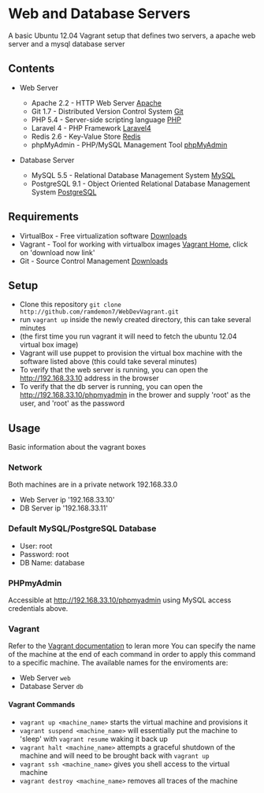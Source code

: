 # Web and Database Servers

A basic Ubuntu 12.04 Vagrant setup that defines two servers, a apache web server and a mysql database server
## Contents

* Web Server
    * Apache 2.2 - HTTP Web Server [Apache](https://www.apache.org)
    * Git 1.7 - Distributed Version Control System [Git](https://www.git-scm.com)
    * PHP 5.4 - Server-side scripting language [PHP](https://www.php.net)
    * Laravel 4 - PHP Framework [Laravel4](https://www.laravel.com)
    * Redis 2.6 - Key-Value Store [Redis](https://www.redis.io)
    * phpMyAdmin - PHP/MySQL Management Tool [phpMyAdmin](https://www.phpmyadmin.net)

* Database Server
    * MySQL 5.5 - Relational Database Management System [MySQL](https://www.mysql.com)
    * PostgreSQL 9.1 - Object Oriented Relational Database Management System [PostgreSQL](https://www.postgresql.org)

## Requirements

* VirtualBox - Free virtualization software [Downloads](https://www.virtualbox.org/wiki/Downloads)
* Vagrant - Tool for working with virtualbox images [Vagrant Home](https://www.vagrantup.com), click on 'download now link'
* Git - Source Control Management [Downloads](http://git-scm.com/downloads)

## Setup


* Clone this repository `git clone http://github.com/ramdemon7/WebDevVagrant.git`
* run `vagrant up` inside the newly created directory, this can take several minutes
* (the first time you run vagrant it will need to fetch the ubuntu 12.04 virtual box image)
* Vagrant will use puppet to provision the virtual box machine with the software listed above (this could take several minutes)
* To verify that the web server is running, you can open the http://192.168.33.10 address in the browser
* To verify that the db server is running, you can open the http://192.168.33.10/phpmyadmin in the brower and supply 'root' as the user, and 'root' as the password

## Usage

Basic information about the vagrant boxes

### Network
Both machines are in a private network 192.168.33.0

* Web Server ip '192.168.33.10'
* DB Server ip '192.168.33.11'

### Default MySQL/PostgreSQL Database

* User: root
* Password: root
* DB Name: database


### PHPmyAdmin

Accessible at http://192.168.33.10/phpmyadmin using MySQL access credentials above.

### Vagrant

Refer to the [Vagrant documentation](https://docs.vagrantup.com/v2/) to leran more
You can specify the name of the machine at the end of each command in order to apply this command to a specific machine.
The available names for the enviroments are:
* Web Server `web`
* Database Server `db`

#### Vagrant Commands
* `vagrant up <machine_name>` starts the virtual machine and provisions it
* `vagrant suspend <machine_name>` will essentially put the machine to 'sleep' with `vagrant resume` waking it back up
* `vagrant halt <machine_name>` attempts a graceful shutdown of the machine and will need to be brought back with `vagrant up`
* `vagrant ssh <machine_name>` gives you shell access to the virtual machine
* `vagrant destroy <machine_name>` removes all traces of the machine
